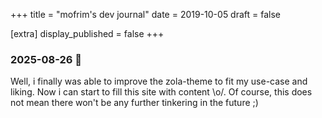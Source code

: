 +++
title = "mofrim's dev journal"
date = 2019-10-05
draft = false

[extra]
display_published = false
+++

### 2025-08-26 🔧

Well, i finally was able to improve the zola-theme to fit my use-case and
liking. Now i can start to fill this site with content \o/. Of course, this does
not mean there won't be any further tinkering in the future ;)
